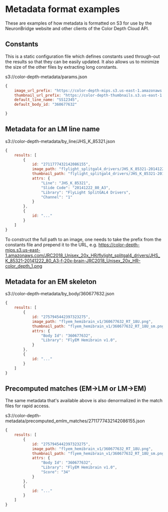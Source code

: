 # Metadata format examples

These are examples of how metadata is formatted on S3 for use by the NeuronBridge website and other clients of the Color Depth Cloud API. 

## Constants

This is a static configuration file which defines constants used through-out the results so that they can be easily updated. It also allows us to minimize the size of the other files by extracting long constants. 

s3://color-depth-metadata/params.json
```javascript
{
    image_url_prefix: "https://color-depth-mips.s3.us-east-1.amazonaws.com/JRC2018_Unisex_20x_HR/",
    thumbnail_url_prefix: "https://color-depth-thumbnails.s3.us-east-1.amazonaws.com/JRC2018_Unisex_20x_HR/",
    default_line_name: "SS12345",
    default_body_id: "360677632"

}
```

## Metadata for an LM line name

s3://color-depth-metadata/by_line/JHS_K_85321.json
```javascript
{
    results: [
        {
            id: "2711777432142086155",
            image_path: "flylight_splitgal4_drivers/JHS_K_85321-20141222_80_A3-f-20x-brain-JRC2018_Unisex_20x_HR-color_depth_1.png",
            thumbnail_path: "flylight_splitgal4_drivers/JHS_K_85321-20141222_80_A3-f-20x-brain-JRC2018_Unisex_20x_HR-color_depth_1_sm.png",
            attrs: {
                "Line": "JHS_K_85321",
                "Slide Code": "20141222_80_A3",
                "Library": "FlyLight SplitGAL4 Drivers",
                "Channel": "1"
            }
        },
        {
            id: "..."
        }
    ]
}
```

To construct the full path to an image, one needs to take the prefix from the constants file and prepend it to the URL, e.g.
https://color-depth-mips.s3.us-east-1.amazonaws.com/JRC2018_Unisex_20x_HR/flylight_splitgal4_drivers/JHS_K_85321-20141222_80_A3-f-20x-brain-JRC2018_Unisex_20x_HR-color_depth_1.png

## Metadata for an EM skeleton

s3://color-depth-metadata/by_body/360677632.json
```javascript
{
    results: [
        {
            id: "2757945442397323275",
            image_path: "flyem_hemibrain_v1/360677632_RT_18U.png",
            thumbnail_path: "flyem_hemibrain_v1/360677632_RT_18U_sm.png",
            attrs: {
                "Body Id": "360677632",
                "Library": "FlyEM Hemibrain v1.0",
            }
        },
        {
            id: "..."
        }
    ]
}
```

## Precomputed matches (EM->LM or LM->EM)

The same metadata that's available above is also denormalized in the match files for rapid access.

s3://color-depth-metadata/precomputed_emlm_matches/2711777432142086155.json
```javascript
{
    results: [
        {
            id: "2757945442397323275",
            image_path: "flyem_hemibrain_v1/360677632_RT_18U.png",
            thumbnail_path: "flyem_hemibrain_v1/360677632_RT_18U_sm.png",
            attrs: {
                "Body Id": "360677632",
                "Library": "FlyEM Hemibrain v1.0",
                "Score": "34"
            }
        },
        {
            id: "..."
        }
    ]
}
```

